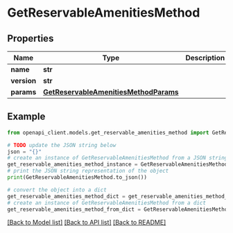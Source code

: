 # GetReservableAmenitiesMethod


## Properties

Name | Type | Description | Notes
------------ | ------------- | ------------- | -------------
**name** | **str** |  | 
**version** | **str** |  | [optional] 
**params** | [**GetReservableAmenitiesMethodParams**](GetReservableAmenitiesMethodParams.md) |  | [optional] 

## Example

```python
from openapi_client.models.get_reservable_amenities_method import GetReservableAmenitiesMethod

# TODO update the JSON string below
json = "{}"
# create an instance of GetReservableAmenitiesMethod from a JSON string
get_reservable_amenities_method_instance = GetReservableAmenitiesMethod.from_json(json)
# print the JSON string representation of the object
print(GetReservableAmenitiesMethod.to_json())

# convert the object into a dict
get_reservable_amenities_method_dict = get_reservable_amenities_method_instance.to_dict()
# create an instance of GetReservableAmenitiesMethod from a dict
get_reservable_amenities_method_from_dict = GetReservableAmenitiesMethod.from_dict(get_reservable_amenities_method_dict)
```
[[Back to Model list]](../README.md#documentation-for-models) [[Back to API list]](../README.md#documentation-for-api-endpoints) [[Back to README]](../README.md)


